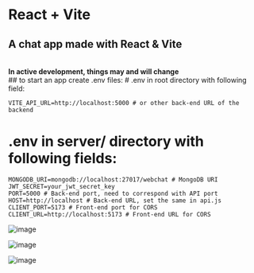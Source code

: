 # React + Vite

<h2> A chat app made with React & Vite </h2> <br>
<b>In active development, things may and will change</b>
<br>
## to start an app create .env files:
# .env in root directory with following field:

```
VITE_API_URL=http://localhost:5000 # or other back-end URL of the backend
```

# .env in server/ directory with following fields:

```
MONGODB_URI=mongodb://localhost:27017/webchat # MongoDB URI
JWT_SECRET=your_jwt_secret_key
PORT=5000 # Back-end port, need to correspond with API port
HOST=http://localhost # Back-end URL, set the same in api.js
CLIENT_PORT=5173 # Front-end port for CORS
CLIENT_URL=http://localhost:5173 # Front-end URL for CORS
```

![image](https://github.com/user-attachments/assets/8ae98cb1-25e3-4b9a-90eb-92f4ec3c00e6)

![image](https://github.com/user-attachments/assets/629e5b93-9f8d-40a3-bbd6-bbc1d1beb7e2)

![image](https://github.com/user-attachments/assets/b84104ba-fac6-4d0a-9b69-76e211a69960)
